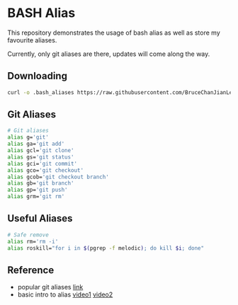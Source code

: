 # BASH Alias

This repository demonstrates the usage of bash alias as well as store my favourite aliases.  

Currently, only git aliases are there, updates will come along the way.  

## Downloading
```bash
curl -o .bash_aliases https://raw.githubusercontent.com/BruceChanJianLe/bash-alias/main/.bash_aliases
```

## Git Aliases
```bash
# Git aliases
alias g='git'
alias ga='git add'
alias gcl='git clone'
alias gs='git status'
alias gci='git commit'
alias gco='git checkout'
alias gcob='git checkout branch'
alias gb='git branch'
alias gp='git push'
alias grm='git rm'
```

## Useful Aliases
```bash
# Safe remove
alias rm='rm -i'
alias roskill="for i in $(pgrep -f melodic); do kill $i; done"
```

## Reference

- popular git aliases [link](https://github.com/Bash-it/bash-it/blob/master/aliases/available/git.aliases.bash)
- basic intro to alias [video1](https://www.youtube.com/watch?v=J8nGqkUJMxU) [video2](https://www.youtube.com/watch?v=UBzFWyUF77s)
